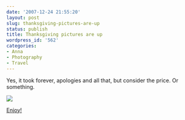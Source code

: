 ```yaml
---
date: '2007-12-24 21:55:20'
layout: post
slug: thanksgiving-pictures-are-up
status: publish
title: Thanksgiving pictures are up
wordpress_id: '562'
categories:
- Anna
- Photography
- Travel
---
```


Yes, it took forever, apologies and all that, but consider the price. Or something.

[](http://www.phfactor.net/pics/tday-2007/)


[![](http://www.phfactor.net/wp-pics/p1010115_sm-wp.jpg)](http://www.phfactor.net/pics/tday-2007/)


[Enjoy! ](http://www.phfactor.net/pics/tday-2007/)
